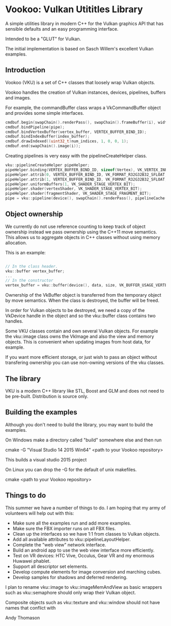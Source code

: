 Vookoo: Vulkan Utititles Library
================================

A simple utilities library in modern C++ for the Vulkan graphics
API that has sensible defaults and an easy programming interface.

Intended to be a "GLUT" for Vulkan.

The initial implementation is based on Sasch Willem's excellent
Vulkan examples.

Introduction
------------

Vookoo (VKU) is a set of C++ classes that loosely wrap
Vulkan objects.

Vookoo handles the creation of Vulkan instances, devices, pipelines,
buffers and images.

For example, the commandBuffer class wraps a VkCommandBuffer object
and provides some simple interfaces.

```C++
cmdbuf.begin(swapChain().renderPass(), swapChain().frameBuffer(i), width(), height());
cmdbuf.bindPipeline(pipe);
cmdbuf.bindVertexBuffer(vertex_buffer, VERTEX_BUFFER_BIND_ID);
cmdbuf.bindIndexBuffer(index_buffer);
cmdbuf.drawIndexed((uint32_t)num_indices, 1, 0, 0, 1);
cmdbuf.end(swapChain().image(i));
```

Creating pipelines is very easy with the pipelineCreateHelper class.

```C++
vku::pipelineCreateHelper pipeHelper;
pipeHelper.binding(VERTEX_BUFFER_BIND_ID, sizeof(Vertex), VK_VERTEX_INPUT_RATE_VERTEX);
pipeHelper.attrib(0, VERTEX_BUFFER_BIND_ID, VK_FORMAT_R32G32B32_SFLOAT, 0);
pipeHelper.attrib(1, VERTEX_BUFFER_BIND_ID, VK_FORMAT_R32G32B32_SFLOAT, sizeof(float) * 3);
pipeHelper.uniformBuffers(1, VK_SHADER_STAGE_VERTEX_BIT);
pipeHelper.shader(vertexShader, VK_SHADER_STAGE_VERTEX_BIT);
pipeHelper.shader(fragmentShader, VK_SHADER_STAGE_FRAGMENT_BIT);
pipe = vku::pipeline(device(), swapChain().renderPass(), pipelineCache(), pipeHelper);
```
Object ownership
----------------

We currently do not use reference counting to keep track of object ownership
instead we pass ownership using the C++11 move semantics. This allows us to
aggregate objects in C++ classes without using memory allocation.

This is an example:

```C++

// In the class header.
vku::buffer vertex_buffer;
...
// In the constructor
vertex_buffer = vku::buffer(device(), data, size, VK_BUFFER_USAGE_VERTEX_BUFFER_BIT);

```

Ownership of the VkBuffer object is transferred from the temporary object by move semantics.
When the class is destroyed, the buffer will be freed.

In order for Vulkan objects to be destroyed, we need a copy of the VkDevice handle in
the object and so the vku::buffer class contains two handles.

Some VKU classes contain and own several Vulkan objects. For example the vku::image class
owns the VkImage and also the view and memory objects. This is convenient when updating
images from host data, for example.

If you want more efficient storage, or just wish to pass an object without transfering ownership
you can use non-owning versions of the vku classes.

The library
-----------

VKU is a modern C++ library like STL, Boost and GLM and does not need to be pre-built.
Distribution is source only.

Building the examples
---------------------

Although you don't need to build the library, you may want to build the examples.

On Windows make a directory called "build" somewhere else and then run

cmake -G "Visual Studio 14 2015 Win64" &lt;path to your Vookoo repository&gt;

This builds a visual studio 2015 project

On Linux you can drop the -G for the default of unix makefiles.

cmake &lt;path to your Vookoo repository&gt;


Things to do
------------

This summer we have a number of things to do. I am hoping that my army of volunteers
will help out with this:

* Make sure all the examples run and add more examples.
* Make sure the FBX importer runs on all FBX files.
* Clean up the interfaces so we have 1:1 from classes to Vulkan objects.
* Add all available attributes to vku::pipelineLayoutHelper.
* Complete the "web view" network interface.
* Build an android app to use the web view interface more efficiently.
* Test on VR devices: HTC Vive, Occulus, Gear VR and my enormous Huwawei phablet.
* Support all descriptor set elements.
* Develop compute elements for image conversion and marching cubes.
* Develop samples for shadows and deferred rendering.

I plan to rename vku::image to vku::imageMemAndView as basic wrappers such as vku::semaphore
should only wrap their Vulkan object.

Composite objects such as vku::texture and vku::window should not have names that conflict
with 

Andy Thomason

